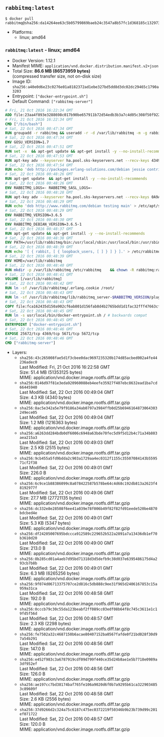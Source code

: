 ## `rabbitmq:latest`

```console
$ docker pull rabbitmq@sha256:da14264ee63c5b05799869baeb24c3547a8b57fc1d368185c132973f59ad07c3
```

-	Platforms:
	-	linux; amd64

### `rabbitmq:latest` - linux; amd64

-	Docker Version: 1.12.1
-	Manifest MIME: `application/vnd.docker.distribution.manifest.v2+json`
-	Total Size: **86.6 MB (86573959 bytes)**  
	(compressed transfer size, not on-disk size)
-	Image ID: `sha256:a40e0d6e23c0276e01a8182372ad1ebe327bd5dd8d3dc02dc29465c1790a3203`
-	Entrypoint: `["docker-entrypoint.sh"]`
-	Default Command: `["rabbitmq-server"]`

```dockerfile
# Fri, 21 Oct 2016 16:22:34 GMT
ADD file:23aa4f893e3288698c017b90be657911b72d54edb3b3a7c4d05c308f50f9228f in / 
# Fri, 21 Oct 2016 16:22:34 GMT
CMD ["/bin/bash"]
# Sat, 22 Oct 2016 00:47:34 GMT
RUN groupadd -r rabbitmq && useradd -r -d /var/lib/rabbitmq -m -g rabbitmq rabbitmq
# Sat, 22 Oct 2016 00:47:34 GMT
ENV GOSU_VERSION=1.7
# Sat, 22 Oct 2016 00:47:51 GMT
RUN set -x 	&& apt-get update && apt-get install -y --no-install-recommends ca-certificates wget && rm -rf /var/lib/apt/lists/* 	&& wget -O /usr/local/bin/gosu "https://github.com/tianon/gosu/releases/download/$GOSU_VERSION/gosu-$(dpkg --print-architecture)" 	&& wget -O /usr/local/bin/gosu.asc "https://github.com/tianon/gosu/releases/download/$GOSU_VERSION/gosu-$(dpkg --print-architecture).asc" 	&& export GNUPGHOME="$(mktemp -d)" 	&& gpg --keyserver ha.pool.sks-keyservers.net --recv-keys B42F6819007F00F88E364FD4036A9C25BF357DD4 	&& gpg --batch --verify /usr/local/bin/gosu.asc /usr/local/bin/gosu 	&& rm -r "$GNUPGHOME" /usr/local/bin/gosu.asc 	&& chmod +x /usr/local/bin/gosu 	&& gosu nobody true 	&& apt-get purge -y --auto-remove ca-certificates wget
# Sat, 22 Oct 2016 00:47:53 GMT
RUN apt-key adv --keyserver ha.pool.sks-keyservers.net --recv-keys 434975BD900CCBE4F7EE1B1ED208507CA14F4FCA
# Sat, 22 Oct 2016 00:47:54 GMT
RUN echo 'deb http://packages.erlang-solutions.com/debian jessie contrib' > /etc/apt/sources.list.d/erlang.list
# Sat, 22 Oct 2016 00:48:26 GMT
RUN apt-get update 	&& apt-get install -y --no-install-recommends 		erlang-asn1 		erlang-base-hipe 		erlang-crypto 		erlang-eldap 		erlang-inets 		erlang-mnesia 		erlang-nox 		erlang-os-mon 		erlang-public-key 		erlang-ssl 		erlang-xmerl 	&& rm -rf /var/lib/apt/lists/*
# Sat, 22 Oct 2016 00:48:26 GMT
ENV RABBITMQ_LOGS=- RABBITMQ_SASL_LOGS=-
# Sat, 22 Oct 2016 00:48:28 GMT
RUN apt-key adv --keyserver ha.pool.sks-keyservers.net --recv-keys 0A9AF2115F4687BD29803A206B73A36E6026DFCA
# Sat, 22 Oct 2016 00:48:29 GMT
RUN echo 'deb http://www.rabbitmq.com/debian testing main' > /etc/apt/sources.list.d/rabbitmq.list
# Sat, 22 Oct 2016 00:48:29 GMT
ENV RABBITMQ_VERSION=3.6.5
# Sat, 22 Oct 2016 00:48:30 GMT
ENV RABBITMQ_DEBIAN_VERSION=3.6.5-1
# Sat, 22 Oct 2016 00:48:37 GMT
RUN apt-get update && apt-get install -y --no-install-recommends 		rabbitmq-server=$RABBITMQ_DEBIAN_VERSION 	&& rm -rf /var/lib/apt/lists/*
# Sat, 22 Oct 2016 00:48:38 GMT
ENV PATH=/usr/lib/rabbitmq/bin:/usr/local/sbin:/usr/local/bin:/usr/sbin:/usr/bin:/sbin:/bin
# Sat, 22 Oct 2016 00:48:39 GMT
RUN echo '[ { rabbit, [ { loopback_users, [ ] } ] } ].' > /etc/rabbitmq/rabbitmq.config
# Sat, 22 Oct 2016 00:48:39 GMT
ENV HOME=/var/lib/rabbitmq
# Sat, 22 Oct 2016 00:48:40 GMT
RUN mkdir -p /var/lib/rabbitmq /etc/rabbitmq 	&& chown -R rabbitmq:rabbitmq /var/lib/rabbitmq /etc/rabbitmq 	&& chmod 777 /var/lib/rabbitmq /etc/rabbitmq
# Sat, 22 Oct 2016 00:48:41 GMT
VOLUME [/var/lib/rabbitmq]
# Sat, 22 Oct 2016 00:48:42 GMT
RUN ln -sf /var/lib/rabbitmq/.erlang.cookie /root/
# Sat, 22 Oct 2016 00:48:43 GMT
RUN ln -sf /usr/lib/rabbitmq/lib/rabbitmq_server-$RABBITMQ_VERSION/plugins /plugins
# Sat, 22 Oct 2016 00:48:43 GMT
COPY file:fca162435d150a902cf6ab801d156fab8d4b2765bdd1d1fac32fff47663cff1e in /usr/local/bin/ 
# Sat, 22 Oct 2016 00:48:45 GMT
RUN ln -s usr/local/bin/docker-entrypoint.sh / # backwards compat
# Sat, 22 Oct 2016 00:48:45 GMT
ENTRYPOINT ["docker-entrypoint.sh"]
# Sat, 22 Oct 2016 00:48:46 GMT
EXPOSE 25672/tcp 4369/tcp 5671/tcp 5672/tcp
# Sat, 22 Oct 2016 00:48:46 GMT
CMD ["rabbitmq-server"]
```

-	Layers:
	-	`sha256:43c265008fae5d1f3cbee0dac9697235320b174d85acbed002a4fe44236adec0`  
		Last Modified: Fri, 21 Oct 2016 16:22:58 GMT  
		Size: 51.4 MB (51353125 bytes)  
		MIME: application/vnd.docker.image.rootfs.diff.tar.gzip
	-	`sha256:0146d97f81e3eda920960088eb4eefe35927f407ebc8632ead1ba7cd66445940`  
		Last Modified: Sat, 22 Oct 2016 00:49:04 GMT  
		Size: 4.3 KB (4340 bytes)  
		MIME: application/vnd.docker.image.rootfs.diff.tar.gzip
	-	`sha256:8ac5e342a5e79f9186a34ab0797a3984ffb0d25b6946164873064303249ece05`  
		Last Modified: Sat, 22 Oct 2016 00:49:04 GMT  
		Size: 1.2 MB (1216363 bytes)  
		MIME: application/vnd.docker.image.rootfs.diff.tar.gzip
	-	`sha256:a6263dd284bdb0df6006c6948a63bde70fec5d9f5d12b4c71a34b803aea215a3`  
		Last Modified: Sat, 22 Oct 2016 00:49:03 GMT  
		Size: 2.5 KB (2515 bytes)  
		MIME: application/vnd.docker.image.rootfs.diff.tar.gzip
	-	`sha256:9cb455a5fd9bdda2c903a1729aa4ec0312f1155c35507084143b559571cf2f38`  
		Last Modified: Sat, 22 Oct 2016 00:49:01 GMT  
		Size: 226.0 B  
		MIME: application/vnd.docker.image.rootfs.diff.tar.gzip
	-	`sha256:6c9ce1b88386099c8a078422587b578be64c4d68c192db813a2623f48192977f`  
		Last Modified: Sat, 22 Oct 2016 00:49:06 GMT  
		Size: 27.7 MB (27721135 bytes)  
		MIME: application/vnd.docker.image.rootfs.diff.tar.gzip
	-	`sha256:dc332e8e28508f6ee41a039e78f006b49f82f82fd91eede520be4870bdcbed4e`  
		Last Modified: Sat, 22 Oct 2016 00:49:01 GMT  
		Size: 5.3 KB (5347 bytes)  
		MIME: application/vnd.docker.image.rootfs.diff.tar.gzip
	-	`sha256:df24205007695bdccca912589c229652b522a2891a7a13436db1ef70b3610d20`  
		Last Modified: Sat, 22 Oct 2016 00:49:00 GMT  
		Size: 213.0 B  
		MIME: application/vnd.docker.image.rootfs.diff.tar.gzip
	-	`sha256:8b285cd01a4aeb7d95bd71318d3d5defb9c38d037e6395486175d4a293cb7b8b`  
		Last Modified: Sat, 22 Oct 2016 00:49:01 GMT  
		Size: 6.3 MB (6265256 bytes)  
		MIME: application/vnd.docker.image.rootfs.diff.tar.gzip
	-	`sha256:9f074d06713375707ce2d816c5db888c9ee31f965d2406167853c15a959a31ca`  
		Last Modified: Sat, 22 Oct 2016 00:48:58 GMT  
		Size: 192.0 B  
		MIME: application/vnd.docker.image.rootfs.diff.tar.gzip
	-	`sha256:0cccb79c30c55da123beabf2ff089cc03edf08b64f8c745c3611e1c19fd5f56d`  
		Last Modified: Sat, 22 Oct 2016 00:48:57 GMT  
		Size: 2.3 KB (2298 bytes)  
		MIME: application/vnd.docker.image.rootfs.diff.tar.gzip
	-	`sha256:fe7502a32c4687150b6acae80407152ba0567fafde0f21bd028f30d97a54b291`  
		Last Modified: Sat, 22 Oct 2016 00:48:56 GMT  
		Size: 147.0 B  
		MIME: application/vnd.docker.image.rootfs.diff.tar.gzip
	-	`sha256:e452f983c3a6787919cdf09d799f440ce35d24b8ae1e5b7718e0989a3df952ef`  
		Last Modified: Sat, 22 Oct 2016 00:48:56 GMT  
		Size: 126.0 B  
		MIME: application/vnd.docker.image.rootfs.diff.tar.gzip
	-	`sha256:ae197cc7bd38174baf765fe106a9020d6f0b7a9295b61ca3229034853c89609f`  
		Last Modified: Sat, 22 Oct 2016 00:48:58 GMT  
		Size: 2.6 KB (2556 bytes)  
		MIME: application/vnd.docker.image.rootfs.diff.tar.gzip
	-	`sha256:37d9266d2c324a75c6187c475ec0372219f50346b9b23b739d99c201ef071722`  
		Last Modified: Sat, 22 Oct 2016 00:48:57 GMT  
		Size: 120.0 B  
		MIME: application/vnd.docker.image.rootfs.diff.tar.gzip
